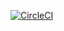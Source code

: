 [![CircleCI](https://img.shields.io/circleci/build/gh/KusAndiPriyono/JetNewsApp)](https://img.shields.io/circleci/build/gh/KusAndiPriyono/JetNewsApp)
